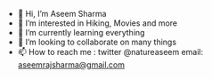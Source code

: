 - 👋 Hi, I’m Aseem Sharma 
- 👀 I’m interested in Hiking, Movies and more
- 🌱 I’m currently learning everything
- 💞️ I’m looking to collaborate on many things
- 📫 How to reach me : twitter @natureaseem email: aseemrajsharma@gmail.com 

<!---
acmshr/acmshr is a ✨ special ✨ repository because its `README.md` (this file) appears on your GitHub profile.
You can click the Preview link to take a look at your changes.
--->
